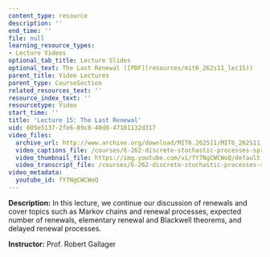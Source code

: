 ```yaml
---
content_type: resource
description: ''
end_time: ''
file: null
learning_resource_types:
- Lecture Videos
optional_tab_title: Lecture Slides
optional_text: The Last Renewal ([PDF](resources/mit6_262s11_lec15))
parent_title: Video Lectures
parent_type: CourseSection
related_resources_text: ''
resource_index_text: ''
resourcetype: Video
start_time: ''
title: 'Lecture 15: The Last Renewal'
uid: 805e5137-2fe6-89c8-40d0-47181132d317
video_files:
  archive_url: http://www.archive.org/download/MIT6.262S11/MIT6_262S11_lec15_300k.mp4
  video_captions_file: /courses/6-262-discrete-stochastic-processes-spring-2011/a05d6223c68c53f989ca7abad4091117_fY7NgCWCWoQ.vtt
  video_thumbnail_file: https://img.youtube.com/vi/fY7NgCWCWoQ/default.jpg
  video_transcript_file: /courses/6-262-discrete-stochastic-processes-spring-2011/c3f8f1f91add45d8f5faa38015d1b9d3_fY7NgCWCWoQ.pdf
video_metadata:
  youtube_id: fY7NgCWCWoQ
---
```


**Description:** In this lecture, we continue our discussion of renewals and cover topics such as Markov chains and renewal processes, expected number of renewals, elementary renewal and Blackwell theorems, and delayed renewal processes.

**Instructor:** Prof. Robert Gallager